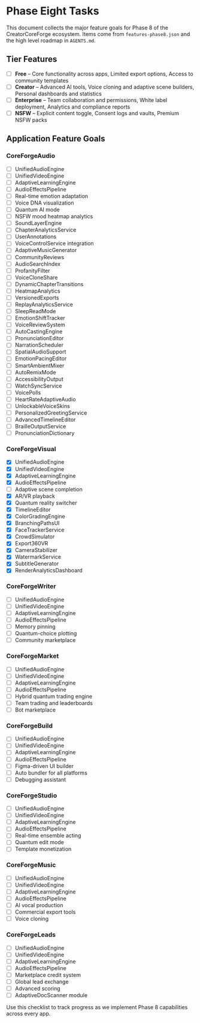 # Phase Eight Tasks

This document collects the major feature goals for Phase 8 of the CreatorCoreForge ecosystem. Items come from `features-phase8.json` and the high level roadmap in `AGENTS.md`.

## Tier Features

- [ ] **Free** – Core functionality across apps, Limited export options, Access to community templates
- [ ] **Creator** – Advanced AI tools, Voice cloning and adaptive scene builders, Personal dashboards and statistics
- [ ] **Enterprise** – Team collaboration and permissions, White label deployment, Analytics and compliance reports
- [ ] **NSFW** – Explicit content toggle, Consent logs and vaults, Premium NSFW packs

## Application Feature Goals

### CoreForgeAudio
- [ ] UnifiedAudioEngine
- [ ] UnifiedVideoEngine
- [ ] AdaptiveLearningEngine
- [ ] AudioEffectsPipeline
- [ ] Real-time emotion adaptation
- [ ] Voice DNA visualization
- [ ] Quantum AI mode
- [ ] NSFW mood heatmap analytics
- [ ] SoundLayerEngine
- [ ] ChapterAnalyticsService
- [ ] UserAnnotations
- [ ] VoiceControlService integration
- [ ] AdaptiveMusicGenerator
- [ ] CommunityReviews
- [ ] AudioSearchIndex
- [ ] ProfanityFilter
- [ ] VoiceCloneShare
- [ ] DynamicChapterTransitions
- [ ] HeatmapAnalytics
- [ ] VersionedExports
- [ ] ReplayAnalyticsService
- [ ] SleepReadMode
- [ ] EmotionShiftTracker
- [ ] VoiceReviewSystem
- [ ] AutoCastingEngine
- [ ] PronunciationEditor
- [ ] NarrationScheduler
- [ ] SpatialAudioSupport
- [ ] EmotionPacingEditor
- [ ] SmartAmbientMixer
- [ ] AutoRemixMode
- [ ] AccessibilityOutput
- [ ] WatchSyncService
- [ ] VoicePolls
- [ ] HeartRateAdaptiveAudio
- [ ] UnlockableVoiceSkins
- [ ] PersonalizedGreetingService
- [ ] AdvancedTimelineEditor
- [ ] BrailleOutputService
- [ ] PronunciationDictionary

### CoreForgeVisual
- [x] UnifiedAudioEngine
- [x] UnifiedVideoEngine
- [x] AdaptiveLearningEngine
- [x] AudioEffectsPipeline
- [ ] Adaptive scene completion
- [x] AR/VR playback
- [x] Quantum reality switcher
- [x] TimelineEditor
- [x] ColorGradingEngine
- [x] BranchingPathsUI
- [x] FaceTrackerService
- [x] CrowdSimulator
- [x] Export360VR
- [x] CameraStabilizer
- [x] WatermarkService
- [x] SubtitleGenerator
- [x] RenderAnalyticsDashboard

### CoreForgeWriter
- [ ] UnifiedAudioEngine
- [ ] UnifiedVideoEngine
- [ ] AdaptiveLearningEngine
- [ ] AudioEffectsPipeline
- [ ] Memory pinning
- [ ] Quantum-choice plotting
- [ ] Community marketplace

### CoreForgeMarket
- [ ] UnifiedAudioEngine
- [ ] UnifiedVideoEngine
- [ ] AdaptiveLearningEngine
- [ ] AudioEffectsPipeline
- [ ] Hybrid quantum trading engine
- [ ] Team trading and leaderboards
- [ ] Bot marketplace

### CoreForgeBuild
- [ ] UnifiedAudioEngine
- [ ] UnifiedVideoEngine
- [ ] AdaptiveLearningEngine
- [ ] AudioEffectsPipeline
- [ ] Figma-driven UI builder
- [ ] Auto bundler for all platforms
- [ ] Debugging assistant

### CoreForgeStudio
- [ ] UnifiedAudioEngine
- [ ] UnifiedVideoEngine
- [ ] AdaptiveLearningEngine
- [ ] AudioEffectsPipeline
- [ ] Real-time ensemble acting
- [ ] Quantum edit mode
- [ ] Template monetization

### CoreForgeMusic
- [ ] UnifiedAudioEngine
- [ ] UnifiedVideoEngine
- [ ] AdaptiveLearningEngine
- [ ] AudioEffectsPipeline
- [ ] AI vocal production
- [ ] Commercial export tools
- [ ] Voice cloning

### CoreForgeLeads
- [ ] UnifiedAudioEngine
- [ ] UnifiedVideoEngine
- [ ] AdaptiveLearningEngine
- [ ] AudioEffectsPipeline
- [ ] Marketplace credit system
- [ ] Global lead exchange
- [ ] Advanced scoring
- [ ] AdaptiveDocScanner module

Use this checklist to track progress as we implement Phase 8 capabilities across every app.
